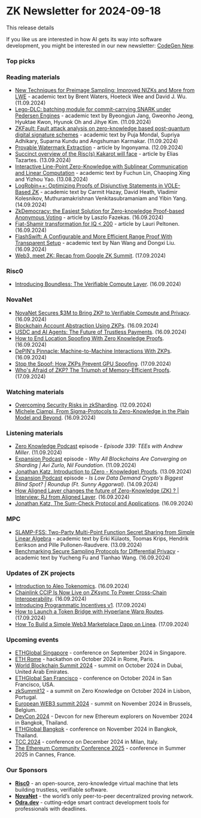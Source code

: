 # ZK Newsletter for 2024-09-18
This release details 

If you like us are interested in how AI gets its way into software development, you might be interested in our new newsletter: [CodeGen New](https://codegen.substack.com/p/codegen-news-for-2024-09-16). 

### Top picks

### Reading materials 
* [New Techniques for Preimage Sampling: Improved NIZKs and More from LWE](https://eprint.iacr.org/2024/1401.pdf) - academic text by Brent Waters, Hoeteck Wee and David J. Wu. (11.09.2024)
* [Lego-DLC: batching module for commit-carrying SNARK under Pedersen Engines](https://eprint.iacr.org/2024/1405.pdf) - academic text by Byeongjun Jang, Gweonho Jeong, Hyuktae Kwon, Hyunok Oh and Jihye Kim. (11.09.2024)
* [ZKFault: Fault attack analysis on zero-knowledge based post-quantum digital signature schemes](https://eprint.iacr.org/2024/1422.pdf) - academic text by Puja Mondal, Supriya Adhikary, Suparna Kundu and Angshuman Karmakar. (11.09.2024)
* [Provable Watermark Extraction](https://medium.com/@ingonyama/provable-watermark-extraction-e8ef9ee47f25) - article by Ingonyama. (12.09.2024)
* [Succinct overview of the Risc(s) Kakarot will face](https://x.com/ETazou/status/1834538429666992467) - article by Elias Tazartes. (13.09.2024)
* [Interactive Line-Point Zero-Knowledge with Sublinear Communication and Linear Computation](https://eprint.iacr.org/2024/1431.pdf) - academic text by Fuchun Lin, Chaoping Xing and Yizhou Yao. (13.08.2024)
* [LogRobin++: Optimizing Proofs of Disjunctive Statements in VOLE-Based ZK](https://eprint.iacr.org/2024/1427.pdf) - academic text by Carmit Hazay, David Heath, Vladimir Kolesnikov, Muthuramakrishnan Venkitasubramaniam and Yibin Yang. (14.09.2024)
* [ZkDemocracy: the Easiest Solution for Zero-knowledge Proof-based Anonymous Voting](https://hackernoon.com/zkdemocracy-the-easiest-solution-for-zero-knowledge-proof-based-anonymous-voting) - article by Laszlo Fazekas. (16.09.2024)
* [Fiat-Shamir transformation for IQ < 200](https://medium.com/@laurippeltonen/fiat-shamir-transformation-for-iq-200-4e76c64685fc) - article by Lauri Peltonen. (16.09.2024)
* [FlashSwift: A Configurable and More Efficient Range Proof With Transparent Setup](https://eprint.iacr.org/2024/1441.pdf) - academic text by Nan Wang and Dongxi Liu. (16.09.2024)
* [Web3, meet ZK: Recap from Google ZK Summit](https://blog.coinfund.io/web3-meet-zk-recap-from-google-zk-summit-a8ad2c53615f). (17.09.2024)
 
### Risc0
* [Introducing Boundless: The Verifiable Compute Layer](https://risczero.com/blog/boundless-the-verifiable-compute-layer). (16.09.2024)
 
### NovaNet 
* [NovaNet Secures $3M to Bring ZKP to Verifiable Compute and Privacy](https://www.novanet.xyz/blog/novanet-secures-3-million-seed-funding-to-build-the-zero-knowledge-proof-incentive-layer). (16.09.2024)
* [Blockchain Account Abstraction Using ZKPs](https://www.novanet.xyz/blog/blockchain-account-abstraction-using-zkps). (16.09.2024)
* [USDC and AI Agents: The Future of Trustless Payments](https://www.novanet.xyz/blog/usdc-ai-agents-and-trustless-payments). (16.09.2024)
* [How to End Location Spoofing With Zero Knowledge Proofs](https://www.novanet.xyz/blog/how-to-end-location-spoofing). (16.09.2024)
* [DePIN's Pinnacle: Machine-to-Machine Interactions With ZKPs](https://www.novanet.xyz/blog/depins-pinnacle-machine-to-machine-interactions-with-zkps). (16.09.2024)
* [Stop the Spoof: How ZKPs Prevent GPU Spoofing](https://www.novanet.xyz/blog/stop-the-spoof-how-zero-knowledge-proofs-prevent-gpu-spoofing). (17.09.2024)
* [Who's Afraid of ZKP? The Triumph of Memory-Efficient Proofs](https://www.novanet.xyz/blog/whos-afraid-of-zkp-the-triumph-of-memory-efficient-proofs). (17.09.2024)

### Watching materials
* [Overcoming Security Risks in zkSharding](https://www.youtube.com/watch?v=2qE9hjAzpHc). (12.09.2024)
* [Michele Ciampi, From Sigma-Protocols to Zero-Knowledge in the Plain Model and Beyond](https://www.youtube.com/watch?v=uCjFo85-Lc4). (16.09.2024)
 
### Listening materials
* [Zero Knowledge Podcast](https://zeroknowledge.fm/339-2/) episode - *Episode 339: TEEs with Andrew Miller*. (11.09.2024)
* [Expansion Podcast](https://www.youtube.com/watch?v=oukJRws3q88) episode - *Why All Blockchains Are Converging on Sharding | Avi Zurlo, Nil Foundation*. (11.09.2024)
* [Jonathan Katz, Introduction to (Zero - Knowledge) Proofs](https://www.youtube.com/watch?v=nwt-3ayO9JE). (13.09.2024)
* [Expansion Podcast](https://www.youtube.com/watch?v=N6MX1ZNhXlw) episode - *Is Low Data Demand Crypto's Biggest Blind Spot? | Roundup (Ft. Sunny Aggarwal)*. (14.09.2024)
* [How Aligned Layer changes the future of Zero-Knowledge (ZK) ? | Interview: RJ from Aligned Layer](https://www.youtube.com/watch?v=kRR56SWKrG8). (16.09.2024)
* [Jonathan Katz, The Sum-Check Protocol and Applications](https://www.youtube.com/watch?v=iSSUZEataIA). (16.09.2024)

### MPC
* [SLAMP-FSS: Two-Party Multi-Point Function Secret Sharing from Simple Linear Algebra](https://eprint.iacr.org/2024/1394.pdf) - academic text by Erki Külaots, Toomas Krips, Hendrik Eerikson and Pille Pullonen-Raudvere. (13.09.2024)
* [Benchmarking Secure Sampling Protocols for Differential Privacy](https://arxiv.org/pdf/2409.10667) - academic text by Yucheng Fu and Tianhao Wang. (16.09.2024)

### Updates of ZK projects
* [Introduction to Aleo Tokenomics](https://aleo.org/post/introduction-to-aleo-tokenomics/). (16.09.2024)
* [Chainlink CCIP Is Now Live on ZKsync To Power Cross-Chain Interoperability](https://zksync.mirror.xyz/uIAomPx9k53Zcl2MrCcBQ8tH2XZbcGtVWyoRG_51y8c). (16.09.2024)
* [Introducing Programmatic Incentives v1](https://www.blog.eigenlayer.xyz/introducing-programmatic-incentives-v1/). (17.09.2024)
* [How to Launch a Token Bridge with Hyperlane Warp Routes](https://medium.com/hyperlane/how-to-launch-a-token-bridge-with-hyperlane-warp-routes-befaf91217b5). (17.09.2024)
* [How To Build a Simple Web3 Marketplace Dapp on Linea](https://linea.mirror.xyz/LKD0bDOioJC6oruRiK_1b_QvhbBACaKnUK12o3qxF_Q). (17.09.2024)

### Upcoming events
* [ETHGlobal Singapore](https://ethglobal.com/events/singapore2024) - conference on September 2024 in Singapore.
* [ETH Rome](https://form.jotform.com/241011812625343) - hackathon on October 2024 in Rome, Paris.
* [World Blockchain Summit 2024](https://worldblockchainsummit.com/dxb-oct-24/) - summit on October 2024 in Dubai, United Arab Emirates.
* [ETHGlobal San Francisco](https://ethglobal.com/events/sanfrancisco2024) - conference on October 2024 in San Francisco, USA.
* [zkSummit12](https://www.zksummit.com/) - a summit on Zero Knowledge on October 2024 in Lisbon, Portugal.
* [European WEB3 summit 2024](https://www.web3eurosummit.eu/) - summit on November 2024 in Brussels, Belgium.
* [DevCon 2024](https://devcon.org/) - Devcon for new Ethereum explorers on November 2024 in Bangkok, Thailand.
* [ETHGlobal Bangkok](https://ethglobal.com/events/bangkok) - conference on November 2024 in Bangkok, Thailand. 
* [TCC 2024](https://tcc.iacr.org/2024/) - conference on December 2024 in Milan, Italy.
* [The Ethereum Community Conference 2025](https://ethcc.io/) - conference in Summer 2025 in Cannes, France.

### Our Sponsors
* **[Risc0](https://www.risczero.com/)** - an open-source, zero-knowledge virtual machine that lets building trustless, verifiable software.
* **[NovaNet](https://www.novanet.xyz/)** - the world’s only peer-to-peer decentralized proving network.
* **[Odra.dev](https://odra.dev)** - cutting-edge smart contract development tools for professionals with deadlines.
